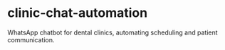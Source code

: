 # clinic-chat-automation
WhatsApp chatbot for dental clinics, automating scheduling and patient communication.
